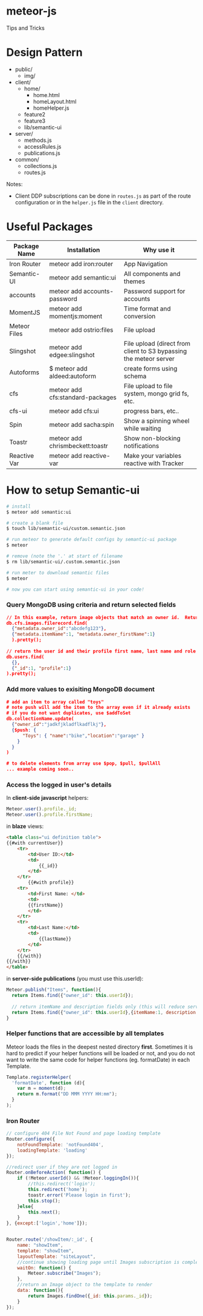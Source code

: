 # meteor-js

Tips and Tricks

# Design Pattern

- public/
  - img/
- client/
  - home/
    - home.html
    - homeLayout.html
    - homeHelper.js
  - feature2
  - feature3
  - lib/semantic-ui
- server/
  - methods.js
  - accessRules.js
  - publications.js
- common/
  - collections.js
  - routes.js  

Notes:
- Client DDP subscriptions can be done in `routes.js` as part of the route configuration or in the `helper.js` file in the `client` directory.

# Useful Packages
Package Name| Installation | Why use it
--- | --- | ---
Iron Router | meteor add iron:router | App Navigation
Semantic-UI | meteor add semantic:ui | All components and themes
accounts |  meteor add accounts-password | Password support for accounts
MomentJS |  meteor add momentjs:moment | Time format and conversion
Meteor Files | meteor add ostrio:files | File upload
Slingshot | meteor add edgee:slingshot | File upload (direct from client to S3 bypassing the meteor server
Autoforms | $ meteor add aldeed:autoform | create forms using schema
cfs | meteor add cfs:standard-packages | File upload to file system, mongo grid fs, etc.
cfs-ui | meteor add cfs:ui | progress bars, etc..
Spin | meteor add sacha:spin | Show a spinning wheel while waiting
Toastr | meteor add chrismbeckett:toastr | Show non-blocking notifications
Reactive Var | meteor add reactive-var | Make your variables reactive with Tracker



# How to setup Semantic-ui
```sh
# install 
$ meteor add semantic:ui

# create a blank file
$ touch lib/semantic-ui/custom.semantic.json

# run meteor to generate default configs by semantic-ui package 
$ meteor

# remove (note the '.' at start of filename
$ rm lib/semantic-ui/.custom.semantic.json

# run meter to download semantic files
$ meteor

# now you can start using semantic-ui in your code!
```


### Query MongoDB using criteria and return selected fields

```json
// In this example, return image objects that match an owner id.  Return the image _id, item name, owner _id, owner name.
db.cfs.images.filerecord.find(
  {"metadata.owner_id":"abcdefg123"},
  {"metadata.itemName":1, "metadata.owner_firstName":1}
  ).pretty();
  
// return the user id and their profile first name, last name and role
db.users.find(
  {},
  {"_id":1, "profile":1}
).pretty();
```

### Add more values to exisiting MongoDB document
```json
# add an item to array called "toys"
# note push will add the item to the array even if it already exists
# if you do not want duplicates, use $addToSet
db.collectionName.update(
  {"owner_id":"jadkfjkladflkadflkj"}, 
  {$push: {
      "Toys": { "name":"bike","location":"garage" } 
    }
  }
)

# to delete elements from array use $pop, $pull, $pullAll
... example coming soon..

```

### Access the logged in user's details
In **client-side javascript** helpers:
```javascript
Meteor.user().profile._id;
Meteor.user().profile.firstName; 
```

in **blaze** views:
```html
<table class="ui definition table">
{{#with currentUser}}
    <tr>
        <td>User ID:</td>
        <td>
            {{_id}}
        </td>
    </tr>
        {{#with profile}}
    <tr>
        <td>First Name: </td>
        <td>
        {{firstName}}
        </td>
    </tr>
    <tr>
        <td>Last Name:</td>
        <td>
            {{lastName}}
        </td>
    </tr>
    {{/with}}
{{/with}}
</table>
```

in **server-side publications** (you must use this.userId):
```js
Meteor.publish("Items", function(){
  return Items.find({"owner_id": this.userId});
  
  // return itemName and description fields only (this will reduce server load, bandwidth and make the page load faster)
  return Items.find({"owner_id": this.userId},{itemName:1, description:1});
}
```

### Helper functions that are accessible by all templates
Meteor loads the files in the deepest nested directory **first**.  Sometimes it is hard to predict if your helper functions will be loaded or not, and you do not want to write the same code for helper functions (eg. formatDate) in each Template.
```js
Template.registerHelper(
  'formatDate', function (d){ 
    var m = moment(d);
    return m.format("DD MMM YYYY HH:mm");
  }
);
```

### Iron Router

```js
// configure 404 File Not Found and page loading template
Router.configure({
    notFoundTemplate: 'notFound404',
    loadingTemplate: 'loading'
});

//redirect user if they are not logged in
Router.onBeforeAction( function() {
    if (!Meteor.userId() && !Meteor.loggingIn()){
        //this.redirect('login');
        this.redirect('home');
        toastr.error('Please login in first');
        this.stop();
    }else{
        this.next();
    }
}, {except:['login','home']});


Router.route('/showItem/:_id', {
    name: "showItem",
    template: "showItem",
    layoutTemplate: "siteLayout",
    //continue showing loading page until Images subscription is complete
    waitOn: function() {
        Meteor.subscribe("Images");
    },
    //return an Image object to the template to render
    data: function(){
        return Images.findOne({_id: this.params._id});
    }
});

```
